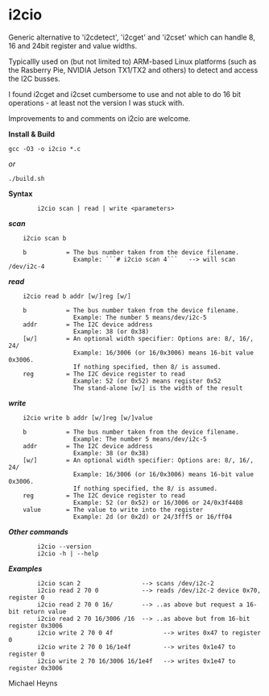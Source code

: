 # i2cio
Generic alternative to 'i2cdetect', 'i2cget' and 'i2cset' which can handle 8, 16 and 24bit register and value widths.

Typicallly used on (but not limited to) ARM-based Linux platforms (such as the Rasberry Pie, NVIDIA Jetson TX1/TX2 and others) to detect and access the I2C busses.

I found i2cget and i2cset cumbersome to use and not able to do 16 bit operations - at least not the version I was stuck with.

Improvements to and comments on i2cio are welcome. 

**Install & Build**
```
gcc -O3 -o i2cio *.c
```
_or_
```
./build.sh
```

**Syntax**
```
        i2cio scan | read | write <parameters>
```
    
***scan***
```
    i2cio scan b
```
        b           = The bus number taken from the device filename.
                      Example: ```# i2cio scan 4```   --> will scan /dev/i2c-4

***read***
```
    i2cio read b addr [w/]reg [w/]
```
        b           = The bus number taken from the device filename.
                      Example: The number 5 means/dev/i2c-5
        addr        = The I2C device address
                      Example: 38 (or 0x38)
        [w/]        = An optional width specifier: Options are: 8/, 16/, 24/
                      Example: 16/3006 (or 16/0x3006) means 16-bit value 0x3006.
                      If nothing specified, then 8/ is assumed.
        reg         = The I2C device register to read
                      Example: 52 (or 0x52) means register 0x52
                      The stand-alone [w/] is the width of the result

***write***
```
    i2cio write b addr [w/]reg [w/]value
```
        b           = The bus number taken from the device filename.
                      Example: The number 5 means/dev/i2c-5
        addr        = The I2C device address
                      Example: 38 (or 0x38)
        [w/]        = An optional width specifier: Options are: 8/, 16/, 24/
                      Example: 16/3006 (or 16/0x3006) means 16-bit value 0x3006.
                      If nothing specified, the 8/ is assumed.
        reg         = The I2C device register to read
                      Example: 52 (or 0x52) or 16/3006 or 24/0x3f4408
        value       = The value to write into the register
                      Example: 2d (or 0x2d) or 24/3fff5 or 16/ff04
    
***Other commands***
```
        i2cio --version
        i2cio -h | --help
```

***Examples***
```
        i2cio scan 2                 --> scans /dev/i2c-2
        i2cio read 2 70 0            --> reads /dev/i2c-2 device 0x70, register 0
        i2cio read 2 70 0 16/        --> ..as above but request a 16-bit return value
        i2cio read 2 70 16/3006 /16  --> ..as above but from 16-bit register 0x3006
        i2cio write 2 70 0 4f              --> writes 0x47 to register 0
        i2cio write 2 70 0 16/1e4f         --> writes 0x1e47 to register 0
        i2cio write 2 70 16/3006 16/1e4f   --> writes 0x1e47 to register 0x3006
```

Michael Heyns


